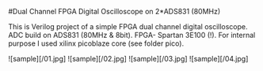 #Dual Channel FPGA Digital Oscilloscope on 2*ADS831 (80MHz)

This is Verilog project of a simple FPGA dual channel digital oscilloscope.
ADC build on ADS831 (80MHz & 8bit). FPGA- Spartan 3E100 (!). For internal purpose
I used xilinx picoblaze core (see folder pico).

![sample][/01.jpg]
![sample][/02.jpg]
![sample][/03.jpg]
![sample][/04.jpg]

